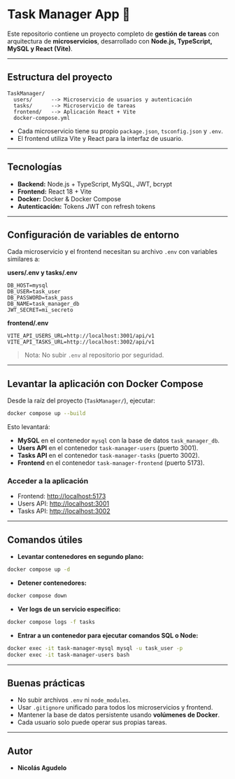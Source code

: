 # Task Manager App 🚀

Este repositorio contiene un proyecto completo de **gestión de tareas** con arquitectura de **microservicios**, desarrollado con **Node.js, TypeScript, MySQL y React (Vite)**.

---

## Estructura del proyecto

```
TaskManager/
  users/      --> Microservicio de usuarios y autenticación
  tasks/      --> Microservicio de tareas
  frontend/   --> Aplicación React + Vite
  docker-compose.yml
```

- Cada microservicio tiene su propio `package.json`, `tsconfig.json` y `.env`.
- El frontend utiliza Vite y React para la interfaz de usuario.

---

## Tecnologías

- **Backend:** Node.js + TypeScript, MySQL, JWT, bcrypt
- **Frontend:** React 18 + Vite
- **Docker:** Docker & Docker Compose
- **Autenticación:** Tokens JWT con refresh tokens

---

## Configuración de variables de entorno

Cada microservicio y el frontend necesitan su archivo `.env` con variables similares a:

**users/.env y tasks/.env**
```
DB_HOST=mysql
DB_USER=task_user
DB_PASSWORD=task_pass
DB_NAME=task_manager_db
JWT_SECRET=mi_secreto
```

**frontend/.env**
```
VITE_API_USERS_URL=http://localhost:3001/api/v1
VITE_API_TASKS_URL=http://localhost:3002/api/v1
```

> Nota: No subir `.env` al repositorio por seguridad.

---

## Levantar la aplicación con Docker Compose

Desde la raíz del proyecto (`TaskManager/`), ejecutar:

```bash
docker compose up --build
```

Esto levantará:

- **MySQL** en el contenedor `mysql` con la base de datos `task_manager_db`.
- **Users API** en el contenedor `task-manager-users` (puerto 3001).
- **Tasks API** en el contenedor `task-manager-tasks` (puerto 3002).
- **Frontend** en el contenedor `task-manager-frontend` (puerto 5173).

### Acceder a la aplicación

- Frontend: [http://localhost:5173](http://localhost:5173)
- Users API: [http://localhost:3001](http://localhost:3001)
- Tasks API: [http://localhost:3002](http://localhost:3002)

---

## Comandos útiles

- **Levantar contenedores en segundo plano:**

```bash
docker compose up -d
```

- **Detener contenedores:**

```bash
docker compose down
```

- **Ver logs de un servicio específico:**

```bash
docker compose logs -f tasks
```

- **Entrar a un contenedor para ejecutar comandos SQL o Node:**

```bash
docker exec -it task-manager-mysql mysql -u task_user -p
docker exec -it task-manager-users bash
```

---

## Buenas prácticas

- No subir archivos `.env` ni `node_modules`.
- Usar `.gitignore` unificado para todos los microservicios y frontend.
- Mantener la base de datos persistente usando **volúmenes de Docker**.
- Cada usuario solo puede operar sus propias tareas.

---

## Autor

- **Nicolás Agudelo**

